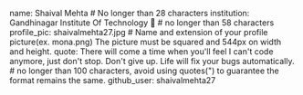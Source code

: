 name: Shaival Mehta # No longer than 28 characters
institution: Gandhinagar Institute Of Technology 🚩 # no longer than 58 characters
profile_pic: shaivalmehta27.jpg # Name and extension of your profile picture(ex. mona.png) The picture must be squared and 544px on width and height.
quote: There will come a time when you'll feel I can't code anymore, just don't stop. Don't give up. Life will fix your bugs automatically. # no longer than 100 characters, avoid using quotes(") to guarantee the format remains the same.
github_user: shaivalmehta27
